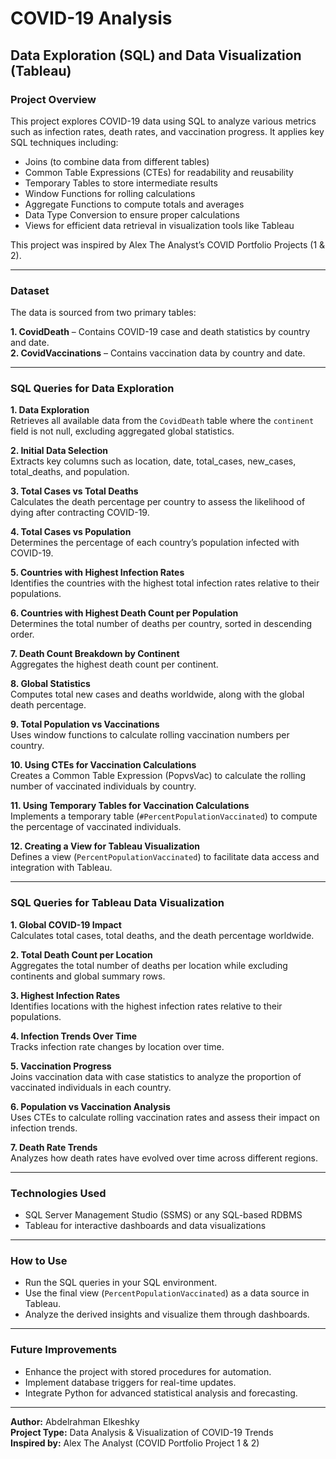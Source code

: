 # COVID-19 Analysis  
## Data Exploration (SQL) and Data Visualization (Tableau)

### Project Overview

This project explores COVID-19 data using SQL to analyze various metrics such as infection rates, death rates, and vaccination progress. It applies key SQL techniques including:

- Joins (to combine data from different tables)  
- Common Table Expressions (CTEs) for readability and reusability  
- Temporary Tables to store intermediate results  
- Window Functions for rolling calculations  
- Aggregate Functions to compute totals and averages  
- Data Type Conversion to ensure proper calculations  
- Views for efficient data retrieval in visualization tools like Tableau

This project was inspired by Alex The Analyst’s COVID Portfolio Projects (1 & 2).

---

### Dataset

The data is sourced from two primary tables:

**1. CovidDeath** – Contains COVID-19 case and death statistics by country and date.  
**2. CovidVaccinations** – Contains vaccination data by country and date.

---

### SQL Queries for Data Exploration

**1. Data Exploration**  
Retrieves all available data from the `CovidDeath` table where the `continent` field is not null, excluding aggregated global statistics.

**2. Initial Data Selection**  
Extracts key columns such as location, date, total_cases, new_cases, total_deaths, and population.

**3. Total Cases vs Total Deaths**  
Calculates the death percentage per country to assess the likelihood of dying after contracting COVID-19.

**4. Total Cases vs Population**  
Determines the percentage of each country’s population infected with COVID-19.

**5. Countries with Highest Infection Rates**  
Identifies the countries with the highest total infection rates relative to their populations.

**6. Countries with Highest Death Count per Population**  
Determines the total number of deaths per country, sorted in descending order.

**7. Death Count Breakdown by Continent**  
Aggregates the highest death count per continent.

**8. Global Statistics**  
Computes total new cases and deaths worldwide, along with the global death percentage.

**9. Total Population vs Vaccinations**  
Uses window functions to calculate rolling vaccination numbers per country.

**10. Using CTEs for Vaccination Calculations**  
Creates a Common Table Expression (PopvsVac) to calculate the rolling number of vaccinated individuals by country.

**11. Using Temporary Tables for Vaccination Calculations**  
Implements a temporary table (`#PercentPopulationVaccinated`) to compute the percentage of vaccinated individuals.

**12. Creating a View for Tableau Visualization**  
Defines a view (`PercentPopulationVaccinated`) to facilitate data access and integration with Tableau.

---

### SQL Queries for Tableau Data Visualization

**1. Global COVID-19 Impact**  
Calculates total cases, total deaths, and the death percentage worldwide.

**2. Total Death Count per Location**  
Aggregates the total number of deaths per location while excluding continents and global summary rows.

**3. Highest Infection Rates**  
Identifies locations with the highest infection rates relative to their populations.

**4. Infection Trends Over Time**  
Tracks infection rate changes by location over time.

**5. Vaccination Progress**  
Joins vaccination data with case statistics to analyze the proportion of vaccinated individuals in each country.

**6. Population vs Vaccination Analysis**  
Uses CTEs to calculate rolling vaccination rates and assess their impact on infection trends.

**7. Death Rate Trends**  
Analyzes how death rates have evolved over time across different regions.

---

### Technologies Used

- SQL Server Management Studio (SSMS) or any SQL-based RDBMS  
- Tableau for interactive dashboards and data visualizations

---

### How to Use

- Run the SQL queries in your SQL environment.  
- Use the final view (`PercentPopulationVaccinated`) as a data source in Tableau.  
- Analyze the derived insights and visualize them through dashboards.

---

### Future Improvements

- Enhance the project with stored procedures for automation.  
- Implement database triggers for real-time updates.  
- Integrate Python for advanced statistical analysis and forecasting.

---

**Author:** Abdelrahman Elkeshky  
**Project Type:** Data Analysis & Visualization of COVID-19 Trends  
**Inspired by:** Alex The Analyst (COVID Portfolio Project 1 & 2)
